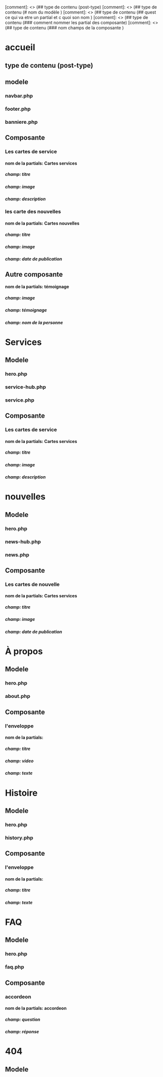 



[comment]: <> (## type de contenu (post-type)
[comment]: <> (## type de contenu (# nom du modèle )
[comment]: <> (## type de contenu (## quest ce qui va etre un partial et c quoi son nom  )
[comment]: <> (## type de contenu (### comment nommer les partial des composante)
[comment]: <> (## type de contenu (### nom champs de la composante  )



# accueil

## type de contenu (post-type)
## modele
### navbar.php 
### footer.php 
### banniere.php
## Composante
### Les cartes de service 
#### nom de la partials: Cartes services
##### champ: titre
##### champ: image
##### champ: description

### les carte des nouvelles
#### nom de la partials: Cartes nouvelles
##### champ: titre
##### champ: image
##### champ: date de publication

## Autre composante
#### nom de la partials: témoignage
##### champ: image
##### champ: témoignage
##### champ: nom de la personne

# Services 
## Modele
### hero.php
### service-hub.php 
### service.php 
## Composante
### Les cartes de service 
#### nom de la partials: Cartes services
##### champ: titre
##### champ: image
##### champ: description

# nouvelles
## Modele
### hero.php
###  news-hub.php 
###  news.php 
## Composante
### Les cartes de nouvelle
#### nom de la partials: Cartes services
##### champ: titre
##### champ: image
##### champ: date de publication

# À propos
## Modele
### hero.php
### about.php
## Composante
### l'enveloppe
#### nom de la partials: 
##### champ: titre
##### champ: video
##### champ: texte

# Histoire
## Modele
### hero.php
### history.php
## Composante
### l'enveloppe
#### nom de la partials: 
##### champ: titre
##### champ: texte

# FAQ
## Modele
### hero.php
### faq.php
## Composante
### accordeon
#### nom de la partials: accordeon
##### champ: question
##### champ: réponse

# 404
## Modele


